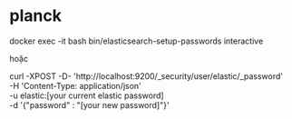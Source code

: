 # planck

docker exec -it <id elasticsearch> bash
bin/elasticsearch-setup-passwords interactive

hoặc

curl -XPOST -D- 'http://localhost:9200/_security/user/elastic/_password' \
    -H 'Content-Type: application/json' \
    -u elastic:[your current elastic password] \
    -d '{"password" : "[your new password]"}'
